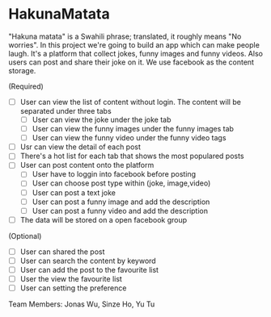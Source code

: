 # HakunaMatata

"Hakuna matata" is a Swahili phrase; translated, it roughly means "No worries".  In this project we're going to build an app which can make people laugh. It's a platform that collect jokes, funny images and funny videos. Also users can post and share their joke on it. We use facebook as the content storage.

(Required)
* [ ] User can view the list of content without login. The content will be separated under three tabs
  * [ ] User can view the joke under the joke tab
  * [ ] User can view the funny images under the funny images tab
  * [ ] User can view the funny video under the funny video tags
* [ ] Usr can view the detail of each post
* [ ] There's a hot list for each tab that shows the most populared posts
* [ ] User can post content onto the platform
  * [ ] User have to loggin into facebook before posting
  * [ ] User can choose post type within (joke, image,video)
  * [ ] User can post a text joke
  * [ ] User can post a funny image and add the description
  * [ ] User can post a funny video and add the description
* [ ] The data will be stored on a open facebook group

(Optional)
* [ ] User can shared the post
* [ ] User can search the content by keyword
* [ ] User can add the post to the favourite list
* [ ] User the view the favourite list
* [ ] User can setting the preference

Team Members: Jonas Wu, Sinze Ho, Yu Tu
